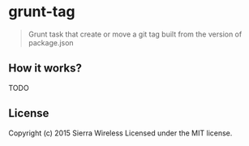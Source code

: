 grunt-tag
=========

> Grunt task that create or move a git tag built from the version of package.json

## How it works?

TODO

## License

Copyright (c) 2015 Sierra Wireless
Licensed under the MIT license.

